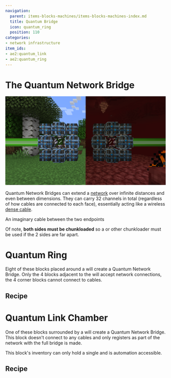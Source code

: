 ```yaml
---
navigation:
  parent: items-blocks-machines/items-blocks-machines-index.md
  title: Quantum Bridge
  icon: quantum_ring
  position: 110
categories:
- network infrastructure
item_ids:
- ae2:quantum_link
- ae2:quantum_ring
---
```


# The Quantum Network Bridge

![A formed Quantum Network Bridge](../assets/diagrams/quantum_bridge_demonstration.png)

Quantum Network Bridges can extend a [network](../ae2-mechanics/me-network-connections.md) over infinite distances and even between dimensions.
They can carry 32 channels in total (regardless of how cables are connected to each face), essentially
acting like a wireless [dense cable](cables.md#dense-cable).

<GameScene zoom="4" background="transparent">
  <ImportStructure src="../assets/assemblies/quantum_bridge_internal_structure_1.snbt" />
  <IsometricCamera yaw="195" pitch="30" />
</GameScene>

<GameScene zoom="4" background="transparent">
  <ImportStructure src="../assets/assemblies/quantum_bridge_internal_structure_2.snbt" />

  <BoxAnnotation color="#33dd33" min="1 1 1" max="6 2 3">
        An imaginary cable between the two endpoints
  </BoxAnnotation>

  <IsometricCamera yaw="195" pitch="30" />
</GameScene>

Of note, **both sides must be chunkloaded** so a <ItemLink id="spatial_anchor" /> or other chunkloader must be used
if the 2 sides are far apart.

# Quantum Ring

<BlockImage id="quantum_ring" scale="8" />

Eight of these blocks placed around a <ItemLink id="quantum_link" /> will create a
Quantum Network Bridge. Only the 4 <ItemLink id="quantum_ring" /> blocks adjacent to
the <ItemLink id="quantum_link" /> will accept network connections,
the 4 corner blocks cannot connect to cables.

## Recipe

<RecipeFor id="quantum_ring" />

# Quantum Link Chamber

<BlockImage id="quantum_link" scale="8" />

One of these blocks surrounded by a <ItemLink id="quantum_ring" />
will create a Quantum Network Bridge. This block doesn't connect to any cables and only registers
as part of the network with the full bridge is made.

This block's inventory can only hold a single <ItemLink id="quantum_entangled_singularity" /> and is
automation accessible.

## Recipe

<RecipeFor id="quantum_link" />
